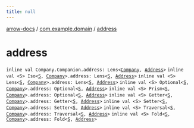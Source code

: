 ```yaml
---
title: null
---
```


[arrow-docs](../index.html) / [com.example.domain](index.html) / [address](./address.html)

# address

`inline val Company.Companion.address: Lens<`[`Company`](-company/index.html)`, `[`Address`](-address/index.html)`>`
`inline val <S> Iso<`[`S`](address.html#S)`, `[`Company`](-company/index.html)`>.address: Lens<`[`S`](address.html#S)`, `[`Address`](-address/index.html)`>`
`inline val <S> Lens<`[`S`](address.html#S)`, `[`Company`](-company/index.html)`>.address: Lens<`[`S`](address.html#S)`, `[`Address`](-address/index.html)`>`
`inline val <S> Optional<`[`S`](address.html#S)`, `[`Company`](-company/index.html)`>.address: Optional<`[`S`](address.html#S)`, `[`Address`](-address/index.html)`>`
`inline val <S> Prism<`[`S`](address.html#S)`, `[`Company`](-company/index.html)`>.address: Optional<`[`S`](address.html#S)`, `[`Address`](-address/index.html)`>`
`inline val <S> Getter<`[`S`](address.html#S)`, `[`Company`](-company/index.html)`>.address: Getter<`[`S`](address.html#S)`, `[`Address`](-address/index.html)`>`
`inline val <S> Setter<`[`S`](address.html#S)`, `[`Company`](-company/index.html)`>.address: Setter<`[`S`](address.html#S)`, `[`Address`](-address/index.html)`>`
`inline val <S> Traversal<`[`S`](address.html#S)`, `[`Company`](-company/index.html)`>.address: Traversal<`[`S`](address.html#S)`, `[`Address`](-address/index.html)`>`
`inline val <S> Fold<`[`S`](address.html#S)`, `[`Company`](-company/index.html)`>.address: Fold<`[`S`](address.html#S)`, `[`Address`](-address/index.html)`>`